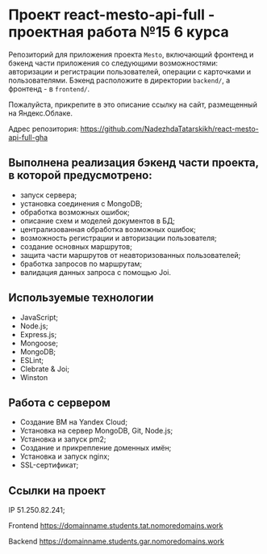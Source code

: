 # Проект react-mesto-api-full - проектная работа №15 6 курса

Репозиторий для приложения проекта `Mesto`, включающий фронтенд и бэкенд части приложения со следующими возможностями: авторизации и регистрации пользователей, операции с карточками и пользователями. Бэкенд расположите в директории `backend/`, а фронтенд - в `frontend/`. 
  
Пожалуйста, прикрепите в это описание ссылку на сайт, размещенный на Яндекс.Облаке.

Адрес репозитория: https://github.com/NadezhdaTatarskikh/react-mesto-api-full-gha

## Выполнена реализация бэкенд части проекта, в которой предусмотрено:

* запуск сервера;
* установка соединения с MongoDB;
* обработка возможных ошибок;
* описание схем и моделей документов в БД;
* централизованная обработка возможных ошибок;
* возможность регистрации и авторизации пользователя;
* создание основных маршрутов;
* защита части маршрутов от неавторизованных пользователей;
* бработка запросов по маршрутам;
* валидация данных запроса с помощью Joi.

## Используемые технологии

* JavaScript;
* Node.js;
* Express.js;
* Mongoose;
* MongoDB;
* ESLint;
* Clebrate & Joi;
* Winston 

## Работа с сервером

* Создание ВМ на Yandex Cloud;
* Установка на сервер MongoDB, Git, Node.js;
* Установка и запуск pm2;
* Создание и прикрепление доменных имён;
* Установка и запуск nginx;
* SSL-сертификат;

## Ссылки на проект

IP 51.250.82.241;

Frontend https://domainname.students.tat.nomoredomains.work

Backend https://domainname.students.gar.nomoredomains.work
